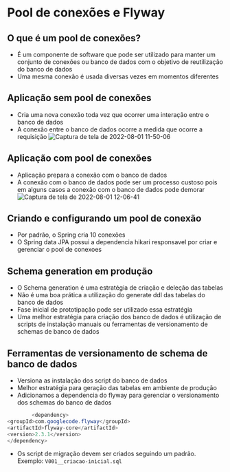 # Pool de conexões e Flyway

## O que é um pool de conexões?

- É um componente de software que pode ser utilizado para manter um conjunto de conexões ou banco de dados com o objetivo de reutilização do banco de dados
- Uma mesma conexão é usada diversas vezes em momentos diferentes

## Aplicação sem pool de conexões

- Cria uma nova conexão toda vez que ocorrer uma interação entre o banco de dados
- A conexão entre o banco de dados ocorre a medida que ocorre a requisição
  ![Captura de tela de 2022-08-01 11-50-06](https://user-images.githubusercontent.com/43495376/182177063-7a7213a0-f1b1-45b0-8b2e-02741ff1a7da.png)

## Aplicação com pool de conexões

- Aplicação prepara a conexão com o banco de dados
- A conexão com o banco de dados pode ser um processo custoso pois em alguns casos a conexão com o banco de dados pode
  demorar
  ![Captura de tela de 2022-08-01 12-06-41](https://user-images.githubusercontent.com/43495376/182180563-7b59ca16-66f2-4f9b-9f82-78fde3091bfa.png)

## Criando e configurando um pool de conexão

- Por padrão, o Spring cria 10 conexões
- O Spring data JPA possui a dependencia hikari responsavel por criar e gerenciar o pool de conexoes

## Schema generation em produção

- O Schema generation é uma estratégia de criação e deleção das tabelas
- Não é uma boa prática a utilização do generate ddl das tabelas do banco de dados
- Fase inicial de prototipação pode ser utilizado essa estratégia
- Uma melhor estratégia para criação dos banco de dados é utilização de scripts de instalação manuais ou ferramentas de
  versionamento de schemas de banco de dados

## Ferramentas de versionamento de schema de banco de dados

- Versiona as instalação dos script do banco de dados
- Melhor estratégia para geração das tabelas em ambiente de produção
- Adicionamos a dependencia do flyway para gerenciar o versionamento dos schemas do banco de dados

```java
        <dependency>
<groupId>com.googlecode.flyway</groupId>
<artifactId>flyway-core</artifactId>
<version>2.3.1</version>
</dependency>
```

- Os script de migração devem ser criados seguindo um padrão. Exemplo: `V001__criacao-inicial.sql`